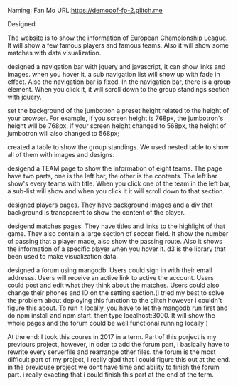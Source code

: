 

Naming: Fan Mo
URL:https://demooof-fp-2.glitch.me

Designed 

The website is to show the information of European Championship League. It will show a few famous players and famous teams. Also it will show some matches with data visualization.

designed a navigation bar with jquery and javascript, it can show links and images. when you hover it, a sub navigation list will show up with fade in effect. Also the navigation bar is fixed. In the navigation bar, there is a group element. When you click it, it will scroll down to the group standings section with jquery.

set the background of the jumbotron a preset height related to the height of your browser. For example, if you screen height is 768px, the jumbotron's height will be 768px, if your screen height changed to 568px, the height of jumbotron will also changed to 568px;

created a table to show the group standings. We used nested table to show all of them with images and designs.

desigend a TEAM page to show the information of eight teams. The page have two parts, one is the left bar, the other is the contents. The left bar show's every teams with title. When you click one of the team in the left bar, a sub-list will show and when you click it it will scroll down to that section.

designed players pages. They have background images and a div that background is transparent to show the content of the player.

desigend matches pages. They have titles and links to the highlight of that game. They also contain a large section of soccer field. It show the number of passing that a player made, also show the passing route. Also it shows the information of a specific player when you hover it.  d3 is the library that been used to make visualization data.

designed a forum using mangodb. Users could sign in with their email addresss. Users will receive an active link to active the account. Users could post and edit what they think about the matches. Users could also change their phones and ID on the setting section.(i tried my best to solve the problem about deploying this function to the glitch however i couldn't figure this about. To run it locally, you have to let the mangodb run first and do npm install and npm start. then type localhost:3000. It will show the whole pages and the forum could be well functional running locally )


At the end:
I took this coures in 2017 in a term. Part of this porject is my previours project, however, in oder to add the forum part, i basically have to rewrite every serverfile and rearrange other files. the forum is the most difficult part of my project, i really glad that i could figure this out at the end. in the previouse project we dont have time and ability to finish the forum part. i really exacting that i could finish this part at the end of the term.
